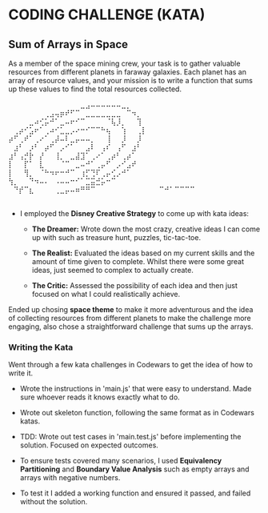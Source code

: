 
# CODING CHALLENGE (KATA)

## Sum of Arrays in Space ##

As a member of the space mining crew, your task is to gather valuable resources from different planets in faraway galaxies. Each planet has an array of resource values, and your mission is to write a function that sums up these values to find the total resources collected.



⠀⠀⠀⠀⠀⠀⠀⠀⠀⠀⠀⠀⠀⠀⣀⣠⠤⠤⠤⠤⠤⠤⣀⡀⠀⠀⠀
⠀⠀⠀⠀⠀⠀⠀⢀⣠⢤⡶⠞⠋⠉⠀⣀⣀⣀⣀⣀⣀⣀⠀⠉⠲⡀⠀
⠀⠀⠀⠀⣀⠴⢊⡥⠚⠁⣀⠤⠖⠊⠉⠀⠀⠀⠀⠈⢧⡸⡀⠀⠀⢹⠀
⠀⢀⡴⠊⣡⠖⠁⢀⠴⠊⣁⣀⡠⠔⠒⠊⠉⠉⠓⢦⠀⠀⢱⠀⠀⢀⡇
⡴⠋⢀⠞⠁⢀⠔⠁⢀⡼⠤⠇⣀⡤⠤⠤⡀⠀⠀⢸⠀⠀⡸⠀⠀⡸⠀
⠀⣰⠃⠀⡰⠃⠀⡴⠋⠀⡠⠊⠁⠀⠀⣠⠇⠀⢠⠎⠀⢠⠋⠀⣰⠃⠀
⣰⠃⢠⡚⡗⠀⡜⠀⠀⢸⡀⠀⣀⣼⣹⠁⢀⠔⠁⢀⡴⠃⢀⡴⠁⠀⠀
⡇⠀⠀⡏⠁⠀⣇⠀⠀⠀⠈⠉⠀⣀⠤⠚⠁⢀⡤⠋⠀⡠⠊⣠⠞⠀⠀
⡇⠀⠀⢻⡀⠀⠈⠓⠲⠖⠒⠚⠉⠀⢰⡋⢙⠏⢀⡤⢊⡠⠚⠁⠀⠀⠀
⢳⡀⠀⠀⠙⠲⠤⠄⠀⠠⠤⠤⠒⠊⠁⣉⣭⣚⡥⠒⠉⠀⠀⠀⠀⠀⠀
⠀⠙⡞⠉⣆⠀⠀⠀⠀⢀⣀⡤⠤⠶⠛⠛⠉⠀⠀⠀⠀⠀⠀⠀⠀⠀⠀
⠀⠀⠉⠚⠁⠉⠉⠉⠉⠀⠀⠀⠀⠀⠀⠀⠀⠀
⠀⠀⠀⠀⠀⠀⠀⠀⠀

* I employed the **Disney Creative Strategy**  to come up with kata ideas:
    * **The Dreamer:** Wrote down the most crazy, creative ideas I can come up with such as treasure hunt, puzzles, tic-tac-toe.

    * **The Realist:** Evaluated the ideas based on my current skills and the amount of time given to complete. Whilst there were some great ideas, just seemed to complex to actually create.

    * **The Critic:** Assessed the possibility of each idea and then just focused on what I could realistically achieve.

Ended up chosing **space theme** to make it more adventurous and the idea of collecting resources from different planets to make the challenge more engaging, also chose a straightforward challenge that sums up the arrays. 

### Writing the Kata ###

Went through a few kata challenges in Codewars to get the idea of how to write it. 

- Wrote the instructions in 'main.js' that were easy to understand. Made sure whoever reads it knows exactly what to do. 

- Wrote out skeleton function, following the same format as in Codewars katas.

- TDD: Wrote out test cases in 'main.test.js' before implementing the solution. Focused on expected outcomes.

- To ensure tests covered many scenarios, I used **Equivalency Partitioning** and **Boundary Value Analysis** such as empty arrays and arrays with negative numbers.

- To test it I added a working function and ensured it passed, and failed without the solution. 





